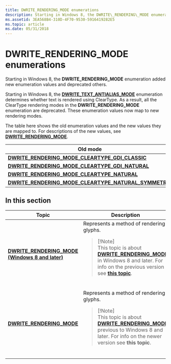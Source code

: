 ```yaml
---
title: DWRITE_RENDERING_MODE enumerations
description: Starting in Windows 8, the DWRITE\_RENDERING\_MODE enumeration added new enumeration values and deprecated others.
ms.assetid: 3EA568B4-310D-4F70-9530-5916419282E5
ms.topic: article
ms.date: 05/31/2018
---
```


# DWRITE\_RENDERING\_MODE enumerations

Starting in Windows 8, the **DWRITE\_RENDERING\_MODE** enumeration added new enumeration values and deprecated others.

Starting in Windows 8, the [**DWRITE\_TEXT\_ANTIALIAS\_MODE**](/windows/win32/api/Dwrite_1/ne-dwrite_1-dwrite_text_antialias_mode) enumeration determines whether text is rendered using ClearType. As a result, all the ClearType rendering modes in the **DWRITE\_RENDERING\_MODE** enumeration are deprecated. These enumeration values now map to new rendering modes.

The table here shows the old enumeration values and the new values they are mapped to. For descriptions of the new values, see [**DWRITE\_RENDERING\_MODE**](/windows/win32/api/dwrite/ne-dwrite-dwrite_rendering_mode).



| Old mode                                                                                | New mode                                                                                |
|-----------------------------------------------------------------------------------------|-----------------------------------------------------------------------------------------|
| [**DWRITE\_RENDERING\_MODE\_CLEARTYPE\_GDI\_CLASSIC**](/windows/win32/api/dwrite/ne-dwrite-dwrite_rendering_mode)       | [**DWRITE\_RENDERING\_MODE\_GDI\_CLASSIC**](/windows/win32/api/dwrite/ne-dwrite-dwrite_rendering_mode)                  |
| [**DWRITE\_RENDERING\_MODE\_CLEARTYPE\_GDI\_NATURAL**](/windows/win32/api/dwrite/ne-dwrite-dwrite_rendering_mode)       | [**DWRITE\_RENDERING\_MODE\_GDI\_NATURAL**](/windows/win32/api/dwrite/ne-dwrite-dwrite_rendering_mode)                  |
| [**DWRITE\_RENDERING\_MODE\_CLEARTYPE\_NATURAL**](/windows/win32/api/dwrite/ne-dwrite-dwrite_rendering_mode)            | [**DWRITE\_RENDERING\_MODE\_CLEARTYPE\_NATURAL**](/windows/win32/api/dwrite/ne-dwrite-dwrite_rendering_mode)            |
| [**DWRITE\_RENDERING\_MODE\_CLEARTYPE\_NATURAL\_SYMMETRIC**](/windows/win32/api/dwrite/ne-dwrite-dwrite_rendering_mode) | [**DWRITE\_RENDERING\_MODE\_CLEARTYPE\_NATURAL\_SYMMETRIC**](/windows/win32/api/dwrite/ne-dwrite-dwrite_rendering_mode) |



 

## In this section



<table>
<colgroup>
<col style="width: 50%" />
<col style="width: 50%" />
</colgroup>
<thead>
<tr class="header">
<th>Topic</th>
<th>Description</th>
</tr>
</thead>
<tbody>
<tr class="odd">
<td><a href="/windows/win32/api/dwrite/ne-dwrite-dwrite_rendering_mode"><strong>DWRITE_RENDERING_MODE (Windows 8 and later)</strong></a><br/></td>
<td>Represents a method of rendering glyphs. <br/>
<blockquote>
[!Note]<br />
This topic is about <a href="/windows/win32/api/dwrite/ne-dwrite-dwrite_rendering_mode"><strong>DWRITE_RENDERING_MODE</strong></a> in Windows 8 and later. For info on the previous version see <a href="/windows/win32/api/dwrite/ne-dwrite-dwrite_rendering_mode"><strong>this topic</strong></a>.
</blockquote>
<br/></td>
</tr>
<tr class="even">
<td><a href="/windows/win32/api/dwrite/ne-dwrite-dwrite_rendering_mode"><strong>DWRITE_RENDERING_MODE</strong></a><br/></td>
<td>Represents a method of rendering glyphs. <br/>
<blockquote>
[!Note]<br />
This topic is about <a href="/windows/win32/api/dwrite/ne-dwrite-dwrite_rendering_mode"><strong>DWRITE_RENDERING_MODE</strong></a> previous to Windows 8 and later. For info on the newer version see <strong>this topic</strong>.
</blockquote>
<br/></td>
</tr>
</tbody>
</table>



 

 

 





